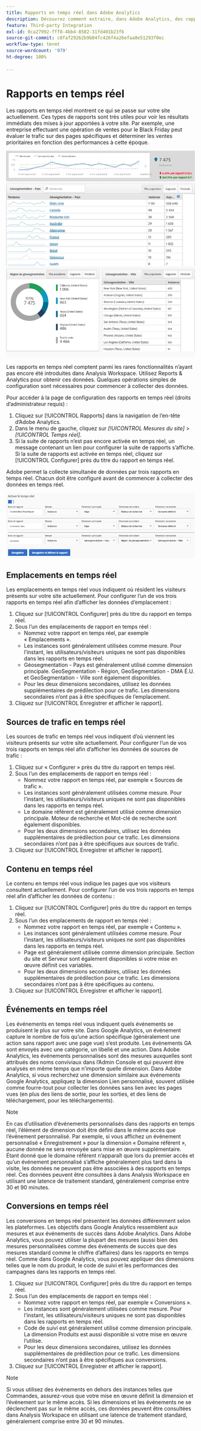 ```yaml
---
title: Rapports en temps réel dans Adobe Analytics
description: Découvrez comment extraire, dans Adobe Analytics, des rapports en temps réel destinés aux utilisateurs plus habitués à Google Analytics.
feature: Third-party Integration
exl-id: 0ca27992-fff8-4bb4-8582-31fd401b23f6
source-git-commit: c8faf29262b9b04fc426f4a26efaa8e51293f0ec
workflow-type: tm+mt
source-wordcount: '979'
ht-degree: 100%

---
```


# Rapports en temps réel

Les rapports en temps réel montrent ce qui se passe sur votre site actuellement. Ces types de rapports sont très utiles pour voir les résultats immédiats des mises à jour apportées à votre site. Par exemple, une entreprise effectuant une opération de ventes pour le Black Friday peut évaluer le trafic sur des pages spécifiques et déterminer les ventes prioritaires en fonction des performances à cette époque.

![Rapport en temps réel](/help/technotes/ga-to-aa/assets/realtime.png)

Les rapports en temps réel comptent parmi les rares fonctionnalités n’ayant pas encore été introduites dans Analysis Workspace. Utilisez Reports &amp; Analytics pour obtenir ces données. Quelques opérations simples de configuration sont nécessaires pour commencer à collecter des données.

Pour accéder à la page de configuration des rapports en temps réel (droits d’administrateur requis) :

1. Cliquez sur [!UICONTROL Rapports] dans la navigation de l’en-tête d’Adobe Analytics.
2. Dans le menu de gauche, cliquez sur *[!UICONTROL Mesures du site]* > *[!UICONTROL Temps réel]*.
3. Si la suite de rapports n’est pas encore activée en temps réel, un message contenant un lien pour configurer la suite de rapports s’affiche. Si la suite de rapports est activée en temps réel, cliquez sur [!UICONTROL Configurer] près du titre du rapport en temps réel.

Adobe permet la collecte simultanée de données par trois rapports en temps réel. Chacun doit être configuré avant de commencer à collecter des données en temps réel.

![Configuration des rapports en temps réel](/help/technotes/ga-to-aa/assets/realtime_config.png)

## Emplacements en temps réel

Les emplacements en temps réel vous indiquent où résident les visiteurs présents sur votre site actuellement. Pour configurer l’un de vos trois rapports en temps réel afin d’afficher les données d’emplacement :

1. Cliquez sur [!UICONTROL Configurer] près du titre du rapport en temps réel.
2. Sous l’un des emplacements de rapport en temps réel :
   * Nommez votre rapport en temps réel, par exemple « Emplacements ».
   * Les instances sont généralement utilisées comme mesure. Pour l’instant, les utilisateurs/visiteurs uniques ne sont pas disponibles dans les rapports en temps réel.
   * Géosegmentation - Pays est généralement utilisé comme dimension principale. GeoSegmentation - Région, GeoSegmentation - DMA É.U. et GeoSegmentation - Ville sont également disponibles.
   * Pour les deux dimensions secondaires, utilisez les données supplémentaires de prédilection pour ce trafic. Les dimensions secondaires n’ont pas à être spécifiques de l’emplacement.
3. Cliquez sur [!UICONTROL Enregistrer et afficher le rapport].

## Sources de trafic en temps réel

Les sources de trafic en temps réel vous indiquent d’où viennent les visiteurs présents sur votre site actuellement. Pour configurer l’un de vos trois rapports en temps réel afin d’afficher les données de sources de trafic :

1. Cliquez sur « Configurer » près du titre du rapport en temps réel.
2. Sous l’un des emplacements de rapport en temps réel :
   * Nommez votre rapport en temps réel, par exemple « Sources de trafic ».
   * Les instances sont généralement utilisées comme mesure. Pour l’instant, les utilisateurs/visiteurs uniques ne sont pas disponibles dans les rapports en temps réel.
   * Le domaine référent est généralement utilisé comme dimension principale. Moteur de recherche et Mot-clé de recherche sont également disponibles.
   * Pour les deux dimensions secondaires, utilisez les données supplémentaires de prédilection pour ce trafic. Les dimensions secondaires n’ont pas à être spécifiques aux sources de trafic.
3. Cliquez sur [!UICONTROL Enregistrer et afficher le rapport].

## Contenu en temps réel

Le contenu en temps réel vous indique les pages que vos visiteurs consultent actuellement. Pour configurer l’un de vos trois rapports en temps réel afin d’afficher les données de contenu :

1. Cliquez sur [!UICONTROL Configurer] près du titre du rapport en temps réel.
2. Sous l’un des emplacements de rapport en temps réel :
   * Nommez votre rapport en temps réel, par exemple « Contenu ».
   * Les instances sont généralement utilisées comme mesure. Pour l’instant, les utilisateurs/visiteurs uniques ne sont pas disponibles dans les rapports en temps réel.
   * Page est généralement utilisée comme dimension principale. Section du site et Serveur sont également disponibles si votre mise en œuvre définit ces variables.
   * Pour les deux dimensions secondaires, utilisez les données supplémentaires de prédilection pour ce trafic. Les dimensions secondaires n’ont pas à être spécifiques au contenu.
3. Cliquez sur [!UICONTROL Enregistrer et afficher le rapport].

## Événements en temps réel

Les événements en temps réel vous indiquent quels événements se produisent le plus sur votre site. Dans Google Analytics, un événement capture le nombre de fois qu’une action spécifique (généralement une action sans rapport avec une page vue) s’est produite. Les événements GA sont envoyés avec une catégorie, un libellé et une action. Dans Adobe Analytics, les événements personnalisés sont des mesures auxquelles sont attribués des noms conviviaux dans l’Admin Console et qui peuvent être analysés en même temps que n’importe quelle dimension. Dans Adobe Analytics, si vous recherchez une dimension similaire aux événements Google Analytics, appliquez la dimension Lien personnalisé, souvent utilisée comme fourre-tout pour collecter les données sans lien avec les pages vues (en plus des liens de sortie, pour les sorties, et des liens de téléchargement, pour les téléchargements).

>[!NOTE]
>
>En cas d’utilisation d’événements personnalisés dans des rapports en temps réel, l’élément de dimension doit être défini dans le même accès que l’événement personnalisé. Par exemple, si vous affichez un événement personnalisé « Enregistrement » pour la dimension « Domaine référent », aucune donnée ne sera renvoyée sans mise en œuvre supplémentaire. Étant donné que le domaine référent n’apparaît que lors du premier accès et qu’un événement personnalisé s’affiche généralement plus tard dans la visite, les données ne peuvent pas être associées à des rapports en temps réel. Ces données peuvent être consultées à dans Analysis Workspace en utilisant une latence de traitement standard, généralement comprise entre 30 et 90 minutes.

## Conversions en temps réel

Les conversions en temps réel présentent les données différemment selon les plateformes. Les objectifs dans Google Analytics ressemblent aux mesures et aux événements de succès dans Adobe Analytics. Dans Adobe Analytics, vous pouvez utiliser la plupart des mesures (aussi bien des mesures personnalisées comme des événements de succès que des mesures standard comme le chiffre d’affaires) dans les rapports en temps réel. Comme dans Google Analytics, vous pouvez appliquer des dimensions telles que le nom du produit, le code de suivi et les performances des campagnes dans les rapports en temps réel.

1. Cliquez sur [!UICONTROL Configurer] près du titre du rapport en temps réel.
2. Sous l’un des emplacements de rapport en temps réel :
   * Nommez votre rapport en temps réel, par exemple « Conversions ».
   * Les instances sont généralement utilisées comme mesure. Pour l’instant, les utilisateurs/visiteurs uniques ne sont pas disponibles dans les rapports en temps réel.
   * Code de suivi est généralement utilisé comme dimension principale. La dimension Produits est aussi disponible si votre mise en œuvre l’utilise.
   * Pour les deux dimensions secondaires, utilisez les données supplémentaires de prédilection pour ce trafic. Les dimensions secondaires n’ont pas à être spécifiques aux conversions.
3. Cliquez sur [!UICONTROL Enregistrer et afficher le rapport].

>[!NOTE]
>
>Si vous utilisez des événements en dehors des instances telles que Commandes, assurez-vous que votre mise en œuvre définit la dimension et l’événement sur le même accès. Si les dimensions et les événements ne se déclenchent pas sur le même accès, ces données peuvent être consultées dans Analysis Workspace en utilisant une latence de traitement standard, généralement comprise entre 30 et 90 minutes.
